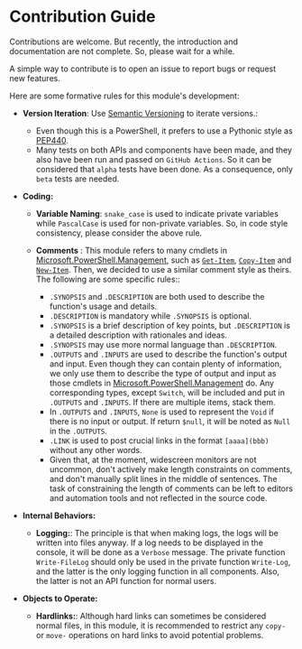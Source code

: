 # Contribution Guide

Contributions are welcome. But recently, the introduction and documentation are not complete. So, please wait for a while.

A simple way to contribute is to open an issue to report bugs or request new features.

Here are some formative rules for this module's development:
- **Version Iteration**: Use [Semantic Versioning](https://semver.org/) to iterate versions.:
  - Even though this is a PowerShell, it prefers to use a Pythonic style as [PEP440](https://peps.python.org/pep-0440/).
  - Many tests on both APIs and components have been made, and they also have been run and passed on `GitHub Actions`. So it can be considered that `alpha` tests have been done. As a consequence, only `beta` tests are needed.

- **Coding:**
    - **Variable Naming**: `snake_case` is used to indicate private variables while `PascalCase` is used for non-private variables. So, in code style consistency, please consider the above rule.

    - **Comments** : This module refers to many cmdlets in [Microsoft.PowerShell.Management](https://learn.microsoft.com/en-us/powershell/module/microsoft.powershell.management/?view=powershell-7.3), such as [`Get-Item`](https://learn.microsoft.com/en-us/powershell/module/microsoft.powershell.management/get-item?view=powershell-7.3), [`Copy-Item`](https://learn.microsoft.com/en-us/powershell/module/microsoft.powershell.management/copy-item?view=powershell-7.3) and [`New-Item`](https://learn.microsoft.com/en-us/powershell/module/microsoft.powershell.management/new-item?view=powershell-7.3). Then, we decided to use a similar comment style as theirs. The following are some specific rules::
        - `.SYNOPSIS` and `.DESCRIPTION` are both used to describe the function's usage and details.
        - `.DESCRIPTION` is mandatory while `.SYNOPSIS` is optional.
        - `.SYNOPSIS` is a brief description of key points, but `.DESCRIPTION` is a detailed description with rationales and ideas. 
        - `.SYNOPSIS` may use more normal language than `.DESCRIPTION`. 
        - `.OUTPUTS` and `.INPUTS` are used to describe the function's output and input. Even though they can contain plenty of information, we only use them to describe the type of output and input as those cmdlets in [Microsoft.PowerShell.Management](https://learn.microsoft.com/en-us/powershell/module/microsoft.powershell.management/?view=powershell-7.3) do. Any corresponding types, except `Switch`, will be included and put in `.OUTPUTS` and `.INPUTS`. If there are multiple items, stack them.
        - In `.OUTPUTS` and `.INPUTS`, `None` is used to represent the `Void` if there is no input or output. If return `$null`, it will be noted as `Null` in the `.OUTPUTS`.
        - `.LINK` is used to post crucial links in the format `[aaaa](bbb)` without any other words.
        - Given that, at the moment, widescreen monitors are not uncommon, don't actively make length constraints on comments, and don't manually split lines in the middle of sentences. The task of constraining the length of comments can be left to editors and automation tools and not reflected in the source code.
- **Internal Behaviors:**
    - **Logging:**: The principle is that when making logs, the logs will be written into files anyway. If a log needs to be displayed in the console, it will be done as a `Verbose` message. The private function `Write-FileLog` should only be used in the private function `Write-Log`, and the latter is the only logging function in all components. Also, the latter is not an API function for normal users.
- **Objects to Operate:**
    - **Hardlinks:**: Although hard links can sometimes be considered normal files, in this module, it is recommended to restrict any `copy-` or `move-` operations on hard links to avoid potential problems.